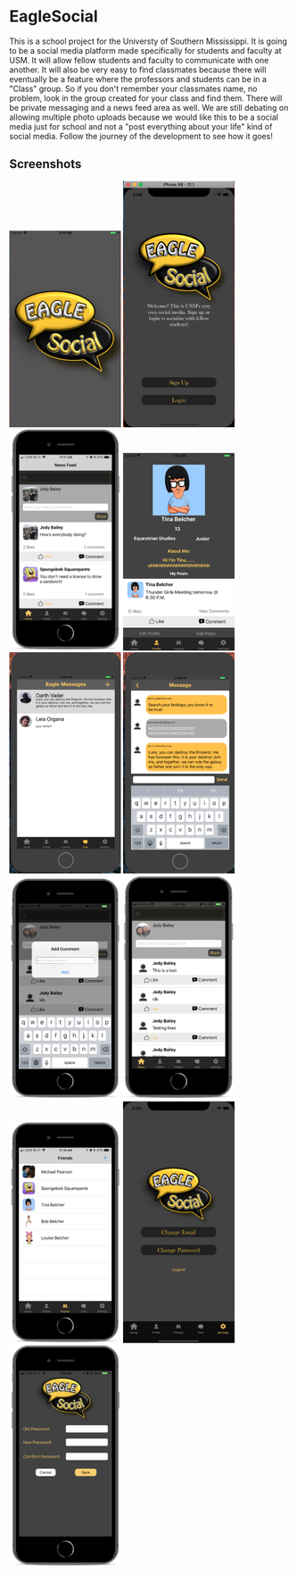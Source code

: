 # EagleSocial
This is a school project for the Universty of Southern Mississippi. It is going to be a social media platform made specifically for students and faculty at USM. It will allow fellow students and faculty to communicate with one another. It will also be very easy to find classmates because there will eventually be a feature where the professors and students can be in a "Class" group. So if you don't remember your classmates name, no problem, look in the group created for your class and find them. There will be private messaging and a news feed area as well. We are still debating on allowing multiple photo uploads because we would like this to be a social media just for school and not a "post everything about your life" kind of social media. Follow the journey of the development to see how it goes!


<HTML>
  
  ## Screenshots
  <img src="/Images/FinalImages/LoadScreen.png" width="200" /> <img src="/Images/FinalImages/Login.png" width="200" />
  <img src="/Images/FinalImages/NewsFeed.png" width="200" /> <img src="/Images/FinalImages/ProfilePage.png" width="200" />
  <img src="/Images/FinalImages/MessageList.png" width="200" /> <img src="/Images/FinalImages/Message.png" width="200" />
  <img src="Images/show_alert.png" width="200" /> <img src="Images/show_likes.png" width="200" />
  <img src="/Images/FinalImages/FriendsList.png" width="200" /> <img src="/Images/FinalImages/SettingsMenu.png" width="200" />
  <img src="/Images/FinalImages/SettingsPassword.png" width="200" />
  
</HTML>
